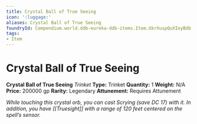 ```yaml
---
title: Crystal Ball of True Seeing
icon: ':luggage:'
aliases: Crystal Ball of True Seeing
foundryId: Compendium.world.ddb-eureka-ddb-items.Item.UkrXuspQuXIoyBdb
tags:
- Item
---
```


# Crystal Ball of True Seeing

**Crystal Ball of True Seeing**
_Trinket_
**Type:** Trinket
**Quantity:** 1
**Weight:** N/A
**Price:** 200000 gp
**Rarity:** Legendary
**Attunement:** Requires Attunement

*While touching this crystal orb, you can cast Scrying (save DC 17) with it. In addition, you have [[Truesight]] with a range of 120 feet centered on the spell’s sensor.*